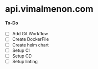 # api.vimalmenon.com


#### To-Do
- [ ] Add Git Workflow
- [ ] Create DockerFile
- [ ] Create helm chart
- [ ] Setup CI
- [ ] Setup CD
- [ ] Setup linting
